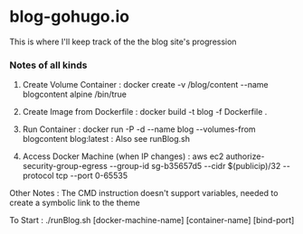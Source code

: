 blog-gohugo.io
==============

<p>This is where I'll keep track of the the blog site's progression</p>

### Notes of all kinds
1. Create Volume Container
:	docker create -v /blog/content --name blogcontent alpine /bin/true

2. Create Image from Dockerfile
:	docker build -t blog -f Dockerfile .

3. Run Container
:	docker run -P -d --name blog --volumes-from blogcontent blog:latest
:	Also see runBlog.sh

4. Access Docker Machine (when IP changes)
:	aws ec2 authorize-security-group-egress --group-id sg-b35657d5 --cidr $(publicip)/32 --protocol tcp --port 0-65535

Other Notes
:	The CMD instruction doesn't support variables, needed to create a symbolic link to the theme

To Start
:	./runBlog.sh [docker-machine-name] [container-name] [bind-port]